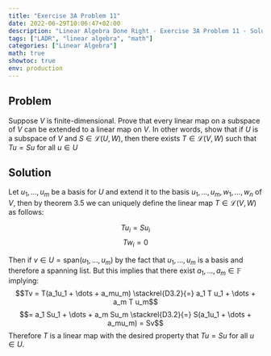 ```yaml
---
title: "Exercise 3A Problem 11"
date: 2022-06-29T10:06:47+02:00
description: "Linear Algebra Done Right - Exercise 3A Problem 11 - Solution"
tags: ["LADR", "linear algebra", "math"]
categories: ["Linear Algebra"]
math: true
showtoc: true
env: production
---
```


## Problem
Suppose $V$ is finite-dimensional. Prove that every linear map on a subspace of $V$ can be extended to a linear map on $V$. In other words, show that if $U$ is a subspace of $V$ and $S \in \mathcal{L}(U,W)$, then there exists $T \in \mathcal{L}(V,W)$ such that $Tu = Su$ for all $u \in U$

## Solution
Let $u_1, \dots, u_m$ be a basis for $U$ and extend it to the basis $u_1, \dots, u_m, w_1, \dots, w_n$ of $V$, then by theorem 3.5 we can uniquely define the linear map $T \in \mathcal{L}(V,W)$ as follows: 

$$Tu_i = Su_i$$
$$Tw_i = 0$$

Then if $v \in U = \textrm{span}(u_1, \dots, u_m)$ by the fact that $u_1, \dots, u_m$ is a basis and therefore a spanning list. But this implies that there exist $a_1, \dots, a_m \in \mathbb{F}$ implying:
$$Tv = T(a_1u_1 + \dots + a_mu_m) \stackrel{D3.2}{=} a_1 T u_1 + \dots + a_m T u_m$$
$$= a_1 Su_1 + \dots + a_m Su_m \stackrel{D3.2}{=} S(a_1u_1 + \dots + a_mu_m) = Sv$$
Therefore $T$ is a linear map with the desired property that $Tu = Su$ for all $u \in U$.

